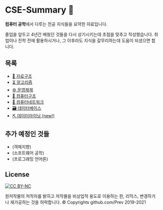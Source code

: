 # CSE-Summary 📖

**컴퓨터 공학**에서 다루는 전공 지식들을 요약한 자료입니다.

졸업을 앞두고 4년간 배웠던 것들을 다시 상기시키는데 초점을 맞추고 작성했습니다. 취업이나 진학 전에 활용하시거나, 그 이후라도 지식을 갈무리하는데 도움이 되셨으면 합니다. 


## 목록

- [📔 자료구조](./자료구조)
- [⏳ 알고리즘](./알고리즘)
- [⚙️ 운영체제](./운영체제)
- [🧱 컴퓨터구조](./컴퓨터구조)
- [📨 컴퓨터네트워크](./컴퓨터네트워크)
- [🗃 데이터베이스](./데이터베이스)
- [⛏ 데이터마이닝 (new!)](./데이터마이닝)


## 추가 예정인 것들
- (객체지향)
- (소프트웨어 공학)
- (프로그래밍 언어론)


## License

[![CC BY-NC](https://mirrors.creativecommons.org/presskit/buttons/88x31/svg/by-nc.svg)](https://creativecommons.org/licenses/by-nc/4.0/deed.ko)

원저작물의 저작자를 밝히고 저작물을 비상업적 용도로 이용하는 한, 리믹스, 변경하거나 재가공하는 것을 허락합니다. &copy; Copyrights github.com/Prev 2019-2021
